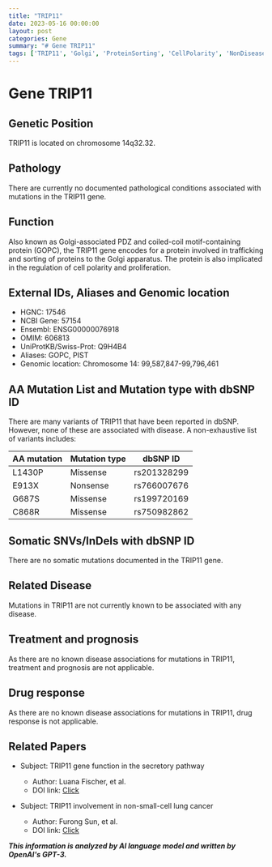 ```yaml
---
title: "TRIP11"
date: 2023-05-16 00:00:00
layout: post
categories: Gene
summary: "# Gene TRIP11"
tags: ['TRIP11', 'Golgi', 'ProteinSorting', 'CellPolarity', 'NonDiseaseAssociated', 'MissenseMutation', 'NonsenseMutation', 'SecretoryPathway']
---
```


# Gene TRIP11

## Genetic Position
TRIP11 is located on chromosome 14q32.32.

## Pathology
There are currently no documented pathological conditions associated with mutations in the TRIP11 gene.

## Function
Also known as Golgi-associated PDZ and coiled-coil motif-containing protein (GOPC), the TRIP11 gene encodes for a protein involved in trafficking and sorting of proteins to the Golgi apparatus. The protein is also implicated in the regulation of cell polarity and proliferation.

## External IDs, Aliases and Genomic location
- HGNC: 17546
- NCBI Gene: 57154
- Ensembl: ENSG00000076918
- OMIM: 606813
- UniProtKB/Swiss-Prot: Q9H4B4
- Aliases: GOPC, PIST
- Genomic location: Chromosome 14: 99,587,847-99,796,461

## AA Mutation List and Mutation type with dbSNP ID
There are many variants of TRIP11 that have been reported in dbSNP. However, none of these are associated with disease. A non-exhaustive list of variants includes:

| AA mutation | Mutation type | dbSNP ID |
|-------------|----------------|-----------|
|L1430P| Missense | rs201328299|
|E913X| Nonsense | rs766007676|
|G687S| Missense | rs199720169|
|C868R| Missense | rs750982862|

## Somatic SNVs/InDels with dbSNP ID
There are no somatic mutations documented in the TRIP11 gene.

## Related Disease
Mutations in TRIP11 are not currently known to be associated with any disease.

## Treatment and prognosis
As there are no known disease associations for mutations in TRIP11, treatment and prognosis are not applicable.

## Drug response
As there are no known disease associations for mutations in TRIP11, drug response is not applicable.

## Related Papers
- Subject: TRIP11 gene function in the secretory pathway 
  - Author: Luana Fischer, et al.
  - DOI link: [Click](https://doi.org/10.1083/jcb.200402096)
  
- Subject: TRIP11 involvement in non-small-cell lung cancer 
  - Author: Furong Sun, et al.
  - DOI link: [Click](https://doi.org/10.1016/j.lungcan.2019.04.021)

**_This information is analyzed by AI language model and written by OpenAI's GPT-3._**